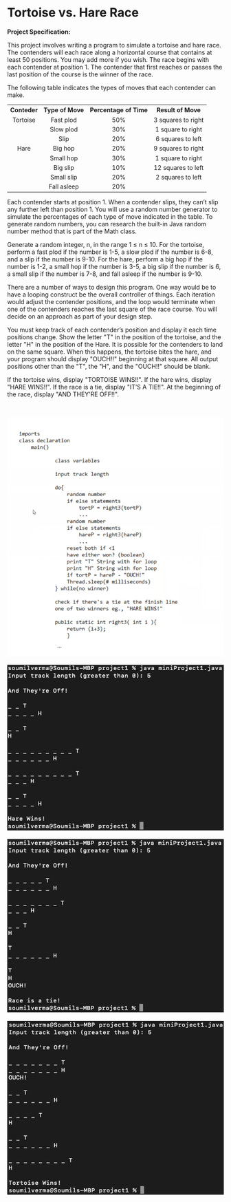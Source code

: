 # Tortoise vs. Hare Race


<p style="font-weight: bold">Project Specification:</p>

<p>This project involves writing a program to simulate a tortoise and hare race. The contenders will each race along a horizontal course that contains at least 50 positions. You may add more if you wish. The race begins with each contender at position 1. The contender that first reaches or passes the last position of the course is the winner of the race.</p>

<p>The following table indicates the types of moves that each contender can make.</p>

<table style="text-align: center">
<tr>
    <th>Conteder</th>
    <th>Type of Move</th>
    <th>Percentage of Time</th>
    <th>Result of Move</th>
  </tr>
  <tr>
    <td>Tortoise</td>
    <td>Fast plod</td>
    <td>50%</td>
    <td>3 squares to right</td>
  </tr>
  <tr>
   <td></td>
   <td>Slow plod</td>
   <td>30%</td>
   <td>1 square to right</td>
  </tr>
  <tr>
   <td></td>
   <td>Slip</td>
   <td>20%</td>
   <td>6 squares to left</td>
  </tr>
  <tr>
   <td>Hare</td>
   <td>Big hop</td>
   <td>20%</td>
   <td>9 squares to right</td>
  </tr>
  <tr>
   <td></td>
   <td>Small hop</td>
   <td>30%</td>
   <td>1 square to right</td>
  </tr>
  <tr>
   <td></td>
   <td>Big slip</td>
   <td>10%</td>
   <td>12 squares to left</td>
  </tr>
  <tr>
   <td></td>
   <td>Small slip</td>
   <td>20%</td>
   <td>2 squares to left</td>
  </tr>
  <tr>
   <td></td>
   <td>Fall asleep</td>
   <td>20%</td>
   <td></td>
  </tr>
</table>

<p>Each contender starts at position 1. When a contender slips, they can’t slip any further left than position 1. You will use a random number generator to simulate the percentages of each type of move indicated in the table. To generate random numbers, you can research the built-in Java random number method that is part of the Math class.</p>

<p>Generate a random integer, n, in the range 1 ≤ n ≤ 10. For the tortoise, perform a fast plod if the number is 1-5, a slow plod if the number is 6-8, and a slip if the number is 9-10. For the hare, perform a big hop if the number is 1-2, a small hop if the number is 3-5, a big slip if the number is 6, a small slip if the number is 7-8, and fall asleep if the number is 9-10.</p>

<p>There are a number of ways to design this program. One way would be to have a looping construct be the overall controller of things. Each iteration would adjust the contender positions, and the loop would terminate when one of the contenders reaches the last square of the race course. You will decide on an approach as part of your design step.</p>

<p>You must keep track of each contender’s position and display it each time positions change. Show the letter "T" in the position of the tortoise, and the letter "H" in the position of the Hare. It is possible for the contenders to land on the same square. When this happens, the tortoise bites the hare, and your program should display "OUCH!!" beginning at that square. All output positions other than the "T", the "H", and the "OUCH!!" should be blank.</p>

<p>If the tortoise wins, display "TORTOISE WINS!!". If the hare wins, display "HARE WINS!!". If the race is a tie, display "IT’S A TIE!!". At the beginning of the race, display "AND THEY’RE OFF!!".</p>

<br>

![Runtime Screenshot](https://github.com/sverma90/Java-Projects/blob/main/Introduction%20To%20Programming%20Using%20Java/Tortoise%20vs.%20Hare%20Race/Pseudocode.png?raw=true "Runtime Screenshot")
<br><br>
![Runtime Screenshot](https://github.com/sverma90/Java-Projects/blob/main/Introduction%20To%20Programming%20Using%20Java/Tortoise%20vs.%20Hare%20Race/Hare_wins_output.png?raw=true "Runtime Screenshot")
<br><br>
![Runtime Screenshot](https://github.com/sverma90/Java-Projects/blob/main/Introduction%20To%20Programming%20Using%20Java/Tortoise%20vs.%20Hare%20Race/Race_is_tie_output.png?raw=true "Runtime Screenshot")
<br><br>
![Runtime Screenshot](https://github.com/sverma90/Java-Projects/blob/main/Introduction%20To%20Programming%20Using%20Java/Tortoise%20vs.%20Hare%20Race/Tortoise_wins_with_ouch_statement.png?raw=true "Runtime Screenshot")
